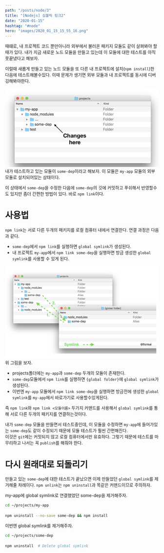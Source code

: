 ```yaml
---
path: "/posts/node/3"
title: "[Nodejs] 심볼릭 링크2"
date: "2020-01-15"
hashtag: "#node"
hero: "images/2020_01_15_15_55_16.png"
---
```


때떄로, 내 프로젝트 코드 뿐만아니라 외부에서 불러온 패키지 모듈도 같이 살펴봐야 할 때가 있다.
내가 지금 새로운 노드 모듈을 만들고 있는데 이 모듈에 대한 테스트를 아직 못끝냈다고 해보자.

이럴때 새롭게 만들고 있는 노드 모듈을 또 다른 내 프로젝트에 설치(`npm install`)한 다음에 테스트해볼수있다. 이때 문제가 생기면 외부 모듈과 내 프로젝트를 동시에 디버깅해봐야한다.

![](images/2020_01_15_15_55_16.png)
내가 테스트하고 있는 모듈이 `some-dep`이라고 해보자. 이 모듈은 `my-app` 모듈의 외부 모듈로 설치되어있는 상태이다.

이 상태에서 `some-dep`을 수정한 다음에 `some-dep`의 깃에 커밋하고 푸쉬해서 반영할수도 있지만 좀더 간편한 방법이 있다. 바로 `npm link`이다.

# 사용법

`npm link`는 서로 다른 두개의 패키지를 로컬 컴퓨터 내에서 연결한다. 연결 과정은 다음과 같다.

-   `some-dep`에서 `npm link`를 실행하면 `global symlink`가 생성된다.
-   내 프로젝트 `my-app`에서 `npm link some-dep`을 실행하면 방금 생성한 `global symlink`를 사용할 수 있게 된다.

![](images/2020_01_15_16_12_41.png)
위 그림을 보자.

-   projects폴더에는 `my-app`과 `some-dep` 두개의 모듈이 존재한다.
-   `some-dep`모듈에서 `npm link`를 실행하면 `{global folder}`에 `global symlink`가 생성된다.
-   이번엔 `my-app` 모듈에서 `npm link some-dep`을 실행하면 방금전에 생성한 `global symlink`를 `my-app`에서 바로가기로 사용할수있게된다.

즉 `npm link`와 `npm link <모듈이름>` 두가지 커맨드를 사용해서 `global symlink`를 통해 서로 다른 두개의 패키지를 연결하는것이다.

내가 `some-dep` 모듈을 만들면서 테스트중인데, 이 모듈을 수정하면 `my-app`에 들어가있는 `some-dep`도 같이 수정되기 때문에 모듈 테스트가 훨씬 간편해진다.  
이것은 `git`에는 커밋되지 않고 로컬 컴퓨터에서만 유효하다. 그렇기 때문에 테스트를 마무리하고 나서는 꼭 `publish`를 해줘야 한다.

# 다시 원래대로 되돌리기

만들고 있는 `some-dep`에 대한 테스트가 끝났으면 이제 만들었던 `global symlink`를 제거해줄 차례이다.
`npm unlink`는 `npm uninstall`과 똑같은 커맨드이므로 주의하자.

my-app에 global symlink로 연결했었던 some-dep을 제거해주자.

```bash
cd ~/projects/my-app

npm uninstall --no-save some-dep && npm install
```

이번엔 global symlink를 제거해주자.

```bash
cd ~/projects/some-dep

npm uninstall  # Delete global symlink
```
